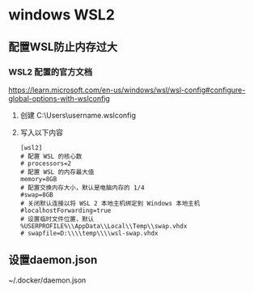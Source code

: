 # windows WSL2

## 配置WSL防止内存过大

### WSL2 配置的官方文档
<https://learn.microsoft.com/en-us/windows/wsl/wsl-config#configure-global-options-with-wslconfig>

1. 创建 C:\Users\username\.wslconfig
2. 写入以下内容

    ```
    [wsl2]
    # 配置 WSL 的核心数
    # processors=2
    # 配置 WSL 的内存最大值
    memory=8GB
    # 配置交换内存大小，默认是电脑内存的 1/4
    #swap=8GB
    # 关闭默认连接以将 WSL 2 本地主机绑定到 Windows 本地主机
    #localhostForwarding=true
    # 设置临时文件位置，默认 %USERPROFILE%\\AppData\\Local\\Temp\\swap.vhdx
    # swapfile=D:\\\\temp\\\\wsl-swap.vhdx
    ```

## 设置daemon.json

~/.docker/daemon.json
